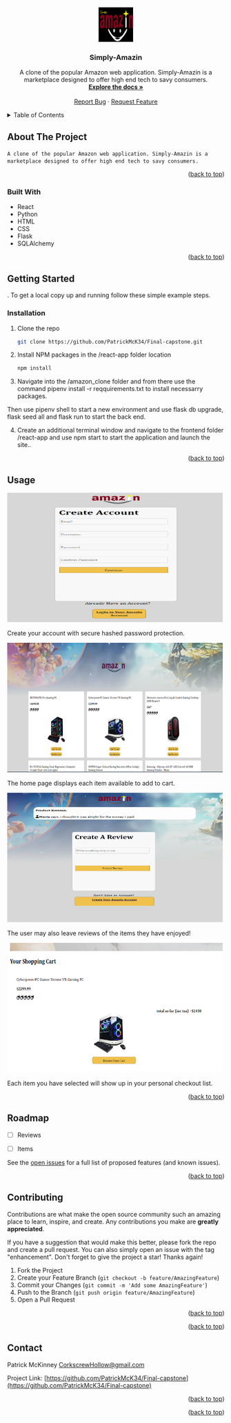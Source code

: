 



<a name="readme-top"></a>

<br />
<div align="center">
  <a href="https://github.com/PatrickMcK34/Final-capstonecapstone">
    <img src="./Amazin.png" alt="Logo" width="80" height="80">
  </a>

<h3 align="center">Simply-Amazin</h3>

  <p align="center">
    A clone of the popular Amazon web application. Simply-Amazin is a marketplace designed to offer high end tech to savy consumers.
    <br />
    <a href="https://github.com/PatrickMcK34/Final-capstone"><strong>Explore the docs »</strong></a>
    <br />
    <br />
    <a href="https://github.com/PatrickMcK34/Final-capstone/issues">Report Bug</a>
    ·
    <a href="https://github.com/PatrickMcK34/Final-capstone/issues">Request Feature</a>
  </p>
</div>




<details>
  <summary>Table of Contents</summary>
  <ol>
    <li>
      <a href="#about-the-project">About The Project</a>
      <ul>
        <li><a href="#built-with">Built With</a></li>
      </ul>
    </li>
    <li>
      <a href="#getting-started">Getting Started</a>
      <ul>
        <li><a href="#prerequisites">Prerequisites</a></li>
        <li><a href="#installation">Installation</a></li>
      </ul>
    </li>
    <li><a href="#usage">Usage</a></li>
    <li><a href="#roadmap">Roadmap</a></li>
    <li><a href="#contributing">Contributing</a></li>
    <li><a href="#license">License</a></li>
    <li><a href="#contact">Contact</a></li>
    <li><a href="#acknowledgments">Acknowledgments</a></li>
  </ol>
</details>




## About The Project
`A clone of the popular Amazon web application. Simply-Amazin is a marketplace designed to offer high end tech to savy consumers.`

<p align="right">(<a href="#readme-top">back to top</a>)</p>



### Built With


* React
* Python
* HTML
* CSS
* Flask
* SQLAlchemy


<p align="right">(<a href="#readme-top">back to top</a>)</p>




## Getting Started
.
To get a local copy up and running follow these simple example steps.


### Installation


1. Clone the repo
   ```sh
   git clone https://github.com/PatrickMcK34/Final-capstone.git
   ```
2. Install NPM packages in the /react-app folder location
   ```sh
   npm install 
   ```
3. Navigate into the /amazon_clone folder and from there use the command pipenv install -r reqquirements.txt to install necessarry packages.

Then use pipenv shell to start a new environment and use flask db upgrade, flask seed all and flask run to start the back end.

4. Create an additional terminal window and navigate to the frontend folder /react-app and use npm start to start the application and launch the site..


<p align="right">(<a href="#readme-top">back to top</a>)</p>




## Usage

<img src="./Account.png" alt="Logo" width="500" height="300">

Create your account with secure hashed password protection.

<img src="./home.png" alt="Logo" width="500" height="300">

The home page displays each item available to add to cart.

<img src="./review.png" alt="Logo" width="500" height="300">

The user may also leave reviews of the items they have enjoyed!

<img src="./cart.png" alt="Logo" width="500" height="300">

Each item you have selected will show up in your personal checkout list.


<p align="right">(<a href="#readme-top">back to top</a>)</p>




## Roadmap

- [ ] Reviews
- [ ] Items


See the [open issues](https://github.com/PatrickMcK34/Final-capstone/issues) for a full list of proposed features (and known issues).

<p align="right">(<a href="#readme-top">back to top</a>)</p>




## Contributing

Contributions are what make the open source community such an amazing place to learn, inspire, and create. Any contributions you make are **greatly appreciated**.

If you have a suggestion that would make this better, please fork the repo and create a pull request. You can also simply open an issue with the tag "enhancement".
Don't forget to give the project a star! Thanks again!

1. Fork the Project
2. Create your Feature Branch (`git checkout -b feature/AmazingFeature`)
3. Commit your Changes (`git commit -m 'Add some AmazingFeature'`)
4. Push to the Branch (`git push origin feature/AmazingFeature`)
5. Open a Pull Request

<p align="right">(<a href="#readme-top">back to top</a>)</p>




<p align="right">(<a href="#readme-top">back to top</a>)</p>




## Contact

Patrick McKinney  CorkscrewHollow@gmail.com

Project Link: [https://github.com/PatrickMcK34/Final-capstone](https://github.com/PatrickMcK34/Final-capstone)

<p align="right">(<a href="#readme-top">back to top</a>)</p>






<p align="right">(<a href="#readme-top">back to top</a>)</p>

[React.js]: https://img.shields.io/badge/React-20232A?style=for-the-badge&logo=react&logoColor=61DAFB
[React-url]: https://reactjs.org/




